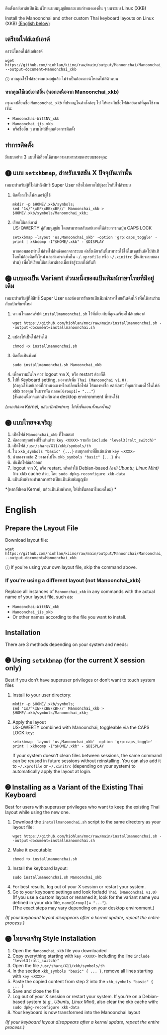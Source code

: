 ติดตั้งเลย์เอาต์แป้นพิมพ์ไทยแบบมนูญชัยและแบบกำหนดเองอื่น ๆ บนระบบ Linux (XKB)

Install the Manoonchai and other custom Thai keyboard layouts on Linux (XKB) [(English below)](#english)

## เตรียมไฟล์เลย์เอาต์
ดาวน์โหลดไฟล์เลย์เอาต์
```
wget https://github.com/hiohlan/kiimo/raw/main/output/Manoonchai/Manoonchai_xkb --output-document=Manoonchai_xkb
```
ⓘ หากคุณใช้ไฟล์ของตนเองอยู่แล้ว ไม่จำเป็นต้องดาวน์โหลดไฟล์ด้านบน

### หากคุณใช้เลย์เอาต์อื่น (นอกเหนือจาก Manoonchai_xkb)  
กรุณาเปลี่ยนชื่อ `Manoonchai_xkb` ที่ปรากฏในคำสั่งต่อๆ ไป ให้ตรงกับชื่อไฟล์เลย์เอาต์ที่คุณใช้งาน เช่น:
  - `Manoonchai-WittNV_xkb`
  - `Manoonchai_jis_xkb`
  - หรือชื่ออื่น ๆ ตามไฟล์ที่คุณต้องการติดตั้ง

## ทำการติดตั้ง
มีแบบอย่าง 3 แบบให้เลือกใช้ตามความเหมาะสมของระบบของคุณ:
## ➊ แบบ `setxkbmap`, สำหรับเซสชัน X ปัจจุบันเท่านั้น
เหมาะสำหรับผู้ที่ไม่เข้าถึงสิทธิ Super User หรือไม่อยากไปยุ่งอะไรกับไฟล์ระบบ
1. ติดตั้งลงในโฟลเดอร์ผู้ใช้  
    ```
    mkdir -p $HOME/.xkb/symbols;
    sed '1s/^\xEF\xBB\xBF//' Manoonchai_xkb > $HOME/.xkb/symbols/Manoonchai_xkb;
    ```

2. เรียกใช้เลย์เอาต์  
  US-QWERTY คู่กับมนูญชัย โดยสามารถสลับเลย์เอาต์ได้ด้วยการกดปุ่ม CAPS LOCK
    ```
    setxkbmap -layout 'us,Manoonchai_xkb' -option 'grp:caps_toggle' -print | xkbcomp -I"$HOME/.xkb" - $DISPLAY
    ```
    หากคอมของท่านไม่ล้างไฟล์หลังออกจากระบบ คำสั่งเดียวกันนี้สามารถใช้ได้ในเซสชันถัดไปทันทีโดยไม่ต้องติดตั้งใหม่ และสามารถเพิ่มใน `~/.xprofile` หรือ `~/.xinitrc` (ขึ้นกับระบบของท่าน) เพื่อให้เรียกใช้เลย์เอาต์เองเมื่อเข้าสู่ระบบได้ทันที

## ➋ แบบลงเป็น Variant ส่วนหนึ่งของแป้นพิมพ์ภาษาไทยที่มีอยู่เดิม
เหมาะสำหรับผู้ที่มีสิทธิ์ Super User และต้องการรักษาแป้นพิมพ์ภาษาไทยอันเดิมไว้ เพื่อใช้งานร่วมกับแป้นพิมพ์ใหม่
1. ดาวน์โหลดสคริปต์ `installmanoonchai.sh` ไว้ที่เดียวกับที่คุณเตรียมไฟล์เลย์เอาต์  
    ```
    wget https://github.com/hiohlan/mnc/raw/main/installmanoonchai.sh --output-document=installmanoonchai.sh
    ```
2. แปลงให้เป็นไฟล์รันได้  
    ```
    chmod +x installmanoonchai.sh
    ```
3. ติดตั้งแป้นพิมพ์  
    ```
    sudo installmanoonchai.sh Manoonchai_xkb
    ```
4. เพื่อความมั่นใจ ควร logout จาก X, หรือ restart ด้วยก็ดี
5. ไปที่ Keyboard setting, มองหา/เพิ่ม `Thai (Manoonchai v1.0)`.  
    (ถ้าคุณใช้เลย์เอาต์ที่กำหนดเองหรือเปลี่ยนชื่อไฟล์ ให้มองหาชื่อ variant ที่คุณกำหนดไว้ในไฟล์ xkb ของคุณ ในบรรทัด `name[Group1]= "..."`)  
    (ขั้นตอนนี้อาจแตกต่างกันตาม desktop environment ที่ท่านใช้)

*(หากอัปเดต Kernel, แล้วแป้นพิมพ์หาย, ให้ซ้ำขั้นตอนทั้งหมดใหม่)*

## ➌ แบบไทยจงเจริญ
1. เปิดไฟล์ `Manoonchai_xkb` ที่โหลดมา
2. คัดลอกทุกอย่างที่ขึ้นต้นด้วย `key <XXXX>` รวมถึง `include "level3(ralt_switch)"`
3. เปิดไฟล์ `/usr/share/X11/xkb/symbols/th`
4. ใน `xkb_symbols "basic" {...}` ลบทุกอย่างที่ขึ้นต้นด้วย `key <XXXX>`
5. นำของจากข้อ 2 วางลงไปใน `xkb_symbols "basic" {...}` นั้น
6. บันทึกไฟล์แล้วออก
7. logout จาก X, หรือ restart. หรือถ้าใช้ Debian-based *(อาทิ Ubuntu, Linux Mint)* ล้าง xkb cache ด้วย, โดย `sudo dpkg-reconfigure xkb-data`
8. แป้นพิมพ์ของท่านกลายร่างเป็นแป้นพิมพ์มนูญชัย

*(หากอัปเดต Kernel, แล้วแป้นพิมพ์หาย, ให้ซ้ำขั้นตอนทั้งหมดใหม่)
*
# English
## Prepare the Layout File
Download layout file:
```
wget https://github.com/hiohlan/kiimo/raw/main/output/Manoonchai/Manoonchai_xkb --output-document=Manoonchai_xkb
```
ⓘ If you're using your own layout file, skip the command above.

### If you're using a different layout (not Manoonchai_xkb)  
Replace all instances of `Manoonchai_xkb` in any commands with the actual name of your layout file, such as:
  - `Manoonchai-WittNV_xkb`
  - `Manoonchai_jis_xkb`
  - Or other names according to the file you want to install.

## Installation
There are 3 methods depending on your system and needs:
## ➊ Using `setxkbmap` (for the current X session only)
Best if you don’t have superuser privileges or don’t want to touch system files
1. Install to your user directory:  
    ```
    mkdir -p $HOME/.xkb/symbols;
    sed '1s/^\xEF\xBB\xBF//' Manoonchai_xkb > $HOME/.xkb/symbols/Manoonchai_xkb;
    ```

2. Apply the layout  
  US-QWERTY combined with Manoonchai, toggleable via the CAPS LOCK key:
    ```
    setxkbmap -layout 'us,Manoonchai_xkb' -option 'grp:caps_toggle' -print | xkbcomp -I"$HOME/.xkb" - $DISPLAY
    ```
    If your system doesn't clean files between sessions, the same command can be reused in future sessions without reinstalling. You can also add it to `~/.xprofile` or `~/.xinitrc` (depending on your system) to automatically apply the layout at login.

## ➋ Installing as a Variant of the Existing Thai Keyboard
Best for users with superuser privileges who want to keep the existing Thai layout while using the new one.
1. Download the `installmanoonchai.sh` script to the same directory as your layout file:  
    ```
    wget https://github.com/hiohlan/mnc/raw/main/installmanoonchai.sh --output-document=installmanoonchai.sh
    ```
2. Make it executable:  
    ```
    chmod +x installmanoonchai.sh
    ```
3. Install the keyboard layout:  
    ```
    sudo installmanoonchai.sh Manoonchai_xkb
    ```
4. For best results, log out of your X session or restart your system.
5. Go to your keyboard settings and look for/add `Thai (Manoonchai v1.0)`  
    (If you use a custom layout or renamed it, look for the variant name you defined in your xkb file, `name[Group1]= "..."`).  
    (The exact steps may vary depending on your desktop environment.)

*(If your keyboard layout disappears after a kernel update, repeat the entire process.)*

## ➌ ไทยจงเจริญ Style Installation
1. Open the `Manoonchai_xkb` file you downloaded
2. Copy everything starting with `key <XXXX>` including the line `include "level3(ralt_switch)"`
3. Open the file  `/usr/share/X11/xkb/symbols/th`
4. In the section `xkb_symbols "basic" { ... }`, remove all lines starting with `key <XXXX>`
5. Paste the copied content from step 2 into the `xkb_symbols "basic" { ... }`
6. Save and close the file
7. Log out of your X session or restart your system. If you're on a Debian-based system *(e.g., Ubuntu, Linux Mint)*, also clear the xkb cache with: `sudo dpkg-reconfigure xkb-data`
8. Your keyboard is now transformed into the Manoonchai layout

*(If your keyboard layout disappears after a kernel update, repeat the entire process.)*